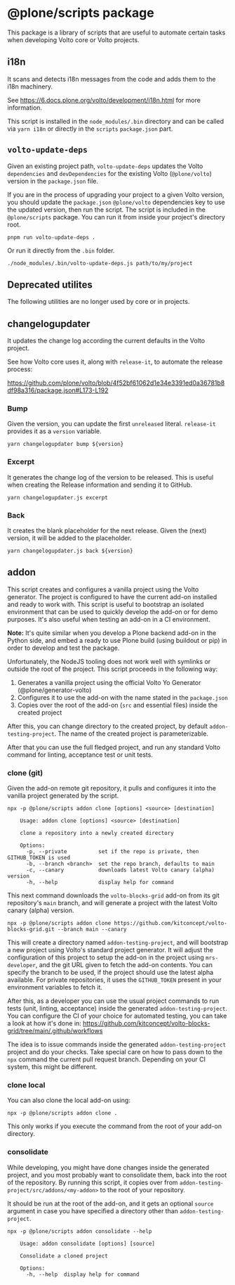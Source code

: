 # @plone/scripts package

This package is a library of scripts that are useful to automate certain tasks when developing Volto core or Volto projects.

## i18n

It scans and detects i18n messages from the code and adds them to the i18n machinery.

See https://6.docs.plone.org/volto/development/i18n.html for more information.

This script is installed in the `node_modules/.bin` directory and can be called via `yarn i18n` or directly in the `scripts` `package.json` part.

## `volto-update-deps`

Given an existing project path, `volto-update-deps` updates the Volto `dependencies` and `devDependencies` for the existing Volto (`@plone/volto`) version in the `package.json` file.

If you are in the process of upgrading your project to a given Volto version, you should update the `package.json` `@plone/volto` dependencies key to use the updated version, then run the script.
The script is included in the `@plone/scripts` package.
You can run it from inside your project's directory root.

```shell
pnpm run volto-update-deps .
```

Or run it directly from the `.bin` folder.

```shell
./node_modules/.bin/volto-update-deps.js path/to/my/project
```

## Deprecated utilites

The following utilities are no longer used by core or in projects.

## changelogupdater

It updates the change log according the current defaults in the Volto project.

See how Volto core uses it, along with `release-it`, to automate the release process:

https://github.com/plone/volto/blob/4f52bf61062d1e34e3391ed0a36781b8df98a316/package.json#L173-L192

### Bump

Given the version, you can update the first `unreleased` literal. `release-it` provides it as a `version` variable.

```shell
yarn changelogupdater bump ${version}
```

### Excerpt

It generates the change log of the version to be released. This is useful when creating the Release information and sending it to GitHub.

```shell
yarn changelogupdater.js excerpt
```

### Back

It creates the blank placeholder for the next release. Given the (next) version, it will be added to the placeholder.

```shell
yarn changelogupdater.js back ${version}
```

## addon

This script creates and configures a vanilla project using the Volto generator.
The project is configured to have the current add-on installed and ready to work with.
This script is useful to bootstrap an isolated environment that can be used to quickly develop the add-on or for demo purposes.
It's also useful when testing an add-on in a CI environment.

**Note:** It's quite similar when you develop a Plone backend add-on in the Python side, and embed a ready to use Plone build (using buildout or pip) in order to develop and test the package.

Unfortunately, the NodeJS tooling does not work well with symlinks or outside the root of the project.
This script proceeds in the following way:

1. Generates a vanilla project using the official Volto Yo Generator (@plone/generator-volto)
2. Configures it to use the add-on with the name stated in the `package.json`
3. Copies over the root of the add-on (`src` and essential files) inside the created project

After this, you can change directory to the created project, by default `addon-testing-project`.
The name of the created project is parameterizable.

After that you can use the full fledged project, and run any standard Volto command for linting, acceptance test or unit tests.

### clone (git)

Given the add-on remote git repository, it pulls and configures it into the vanilla project generated by the script.

`npx -p @plone/scripts addon clone [options] <source> [destination]`

```console
    Usage: addon clone [options] <source> [destination]

    clone a repository into a newly created directory

    Options:
      -p, --private          set if the repo is private, then GITHUB_TOKEN is used
      -b, --branch <branch>  set the repo branch, defaults to main
      -c, --canary           downloads latest Volto canary (alpha) version
      -h, --help             display help for command
```

This next command downloads the `volto-blocks-grid` add-on from its git repository's `main` branch, and will generate a project with the latest Volto canary (alpha) version.

```shell
npx -p @plone/scripts addon clone https://github.com/kitconcept/volto-blocks-grid.git --branch main --canary
```

This will create a directory named `addon-testing-project`, and will bootstrap a new project using Volto's standard project generator.
It will adjust the configuration of this project to setup the add-on in the project using `mrs-developer`, and the git URL given to fetch the add-on contents.
You can specify the branch to be used, if the project should use the latest alpha available.
For private repositories, it uses the `GITHUB_TOKEN` present in your environment variables to fetch it.

After this, as a developer you can use the usual project commands to run tests (unit, linting, acceptance) inside the generated `addon-testing-project`.
You can configure the CI of your choice for automated testing, you can take a look at how it's done in: https://github.com/kitconcept/volto-blocks-grid/tree/main/.github/workflows

The idea is to issue commands inside the generated `addon-testing-project` project and do your checks.
Take special care on how to pass down to the `npx` command the current pull request branch.
Depending on your CI system, this might be different.

### clone local

You can also clone the local add-on using:

```shell
npx -p @plone/scripts addon clone .
```

This only works if you execute the command from the root of your add-on directory.

### consolidate

While developing, you might have done changes inside the generated project, and you most probably want to consolidate them, back into the root of the repository.
By running this script, it copies over from `addon-testing-project/src/addons/<my-addon>` to the root of your repository.

It should be run at the root of the add-on, and it gets an optional `source` argument in case you have specified a directory other than `addon-testing-project`.

`npx -p @plone/scripts addon consolidate --help`

```console
    Usage: addon consolidate [options] [source]

    Consolidate a cloned project

    Options:
      -h, --help  display help for command
```
